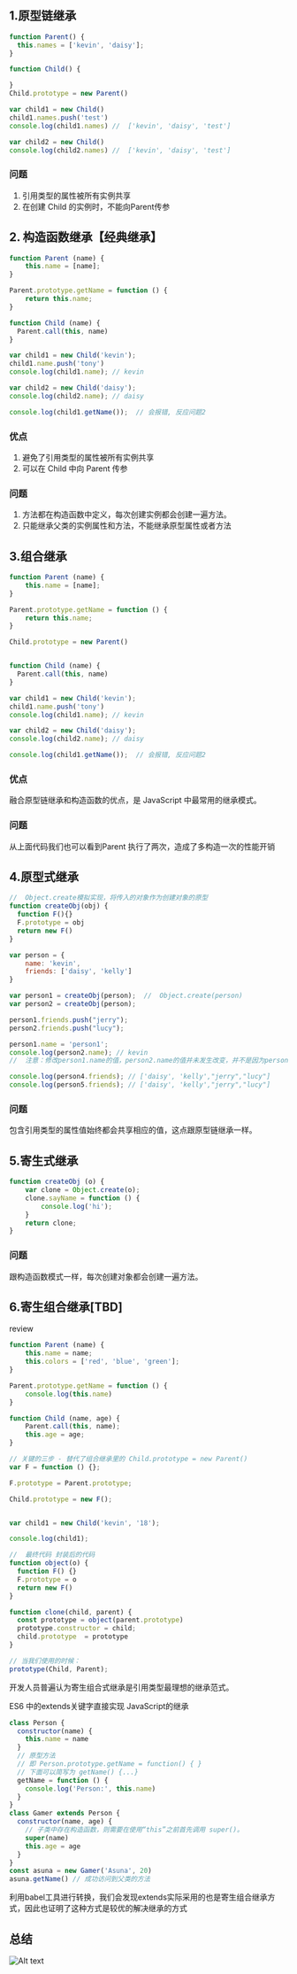 ## 1.原型链继承

```js
function Parent() {
  this.names = ['kevin', 'daisy'];
}

function Child() {

}
Child.prototype = new Parent()

var child1 = new Child()
child1.names.push('test')
console.log(child1.names) //  ['kevin', 'daisy', 'test']

var child2 = new Child()
console.log(child2.names) //  ['kevin', 'daisy', 'test']
```
### 问题
1. 引用类型的属性被所有实例共享
2. 在创建 Child 的实例时，不能向Parent传参


## 2. 构造函数继承【经典继承】
```js
function Parent (name) {
    this.name = [name];
}

Parent.prototype.getName = function () {
    return this.name;
}

function Child (name) {
  Parent.call(this, name)
}

var child1 = new Child('kevin');
child1.name.push('tony')
console.log(child1.name); // kevin

var child2 = new Child('daisy');
console.log(child2.name); // daisy

console.log(child1.getName());  // 会报错, 反应问题2
```
### 优点
1. 避免了引用类型的属性被所有实例共享
2. 可以在 Child 中向 Parent 传参

### 问题
1. 方法都在构造函数中定义，每次创建实例都会创建一遍方法。
2. 只能继承父类的实例属性和方法，不能继承原型属性或者方法

## 3.组合继承
```js
function Parent (name) {
    this.name = [name];
}

Parent.prototype.getName = function () {
    return this.name;
}

Child.prototype = new Parent()


function Child (name) {
  Parent.call(this, name)
}

var child1 = new Child('kevin');
child1.name.push('tony')
console.log(child1.name); // kevin

var child2 = new Child('daisy');
console.log(child2.name); // daisy

console.log(child1.getName());  // 会报错, 反应问题2
```
### 优点
融合原型链继承和构造函数的优点，是 JavaScript 中最常用的继承模式。

### 问题
从上面代码我们也可以看到Parent 执行了两次，造成了多构造一次的性能开销

## 4.原型式继承
```js
//  Object.create模拟实现，将传入的对象作为创建对象的原型
function createObj(obj) {
  function F(){}
  F.prototype = obj
  return new F()
}

var person = {
    name: 'kevin',
    friends: ['daisy', 'kelly']
}

var person1 = createObj(person);  //  Object.create(person)
var person2 = createObj(person);

person1.friends.push("jerry");
person2.friends.push("lucy");

person1.name = 'person1';
console.log(person2.name); // kevin
//  注意：修改person1.name的值，person2.name的值并未发生改变，并不是因为person1和person2有独立的 name 值，而是因为person1.name = 'person1'，给person1添加了 name 值，并非修改了原型上的 name 值。

console.log(person4.friends); // ['daisy', 'kelly',"jerry","lucy"]
console.log(person5.friends); // ['daisy', 'kelly',"jerry","lucy"]

```

### 问题
包含引用类型的属性值始终都会共享相应的值，这点跟原型链继承一样。

## 5.寄生式继承

```js
function createObj (o) {
    var clone = Object.create(o);
    clone.sayName = function () {
        console.log('hi');
    }
    return clone;
}
```

### 问题
跟构造函数模式一样，每次创建对象都会创建一遍方法。

## 6.寄生组合继承[TBD]
review
```js
function Parent (name) {
    this.name = name;
    this.colors = ['red', 'blue', 'green'];
}

Parent.prototype.getName = function () {
    console.log(this.name)
}

function Child (name, age) {
    Parent.call(this, name);
    this.age = age;
}

// 关键的三步 - 替代了组合继承里的 Child.prototype = new Parent()
var F = function () {};

F.prototype = Parent.prototype;

Child.prototype = new F();


var child1 = new Child('kevin', '18');

console.log(child1);

//  最终代码 封装后的代码
function object(o) {
  function F() {}
  F.prototype = o
  return new F()
}

function clone(child, parent) {
  const prototype = object(parent.prototype)
  prototype.constructor = child;
  child.prototype  = prototype 
}

// 当我们使用的时候：
prototype(Child, Parent);
```

开发人员普遍认为寄生组合式继承是引用类型最理想的继承范式。

ES6 中的extends关键字直接实现 JavaScript的继承
```js
class Person {
  constructor(name) {
    this.name = name
  }
  // 原型方法
  // 即 Person.prototype.getName = function() { }
  // 下面可以简写为 getName() {...}
  getName = function () {
    console.log('Person:', this.name)
  }
}
class Gamer extends Person {
  constructor(name, age) {
    // 子类中存在构造函数，则需要在使用“this”之前首先调用 super()。
    super(name)
    this.age = age
  }
}
const asuna = new Gamer('Asuna', 20)
asuna.getName() // 成功访问到父类的方法
```
利用babel工具进行转换，我们会发现extends实际采用的也是寄生组合继承方式，因此也证明了这种方式是较优的解决继承的方式

## 总结
![Alt text](../images/image-3.png)